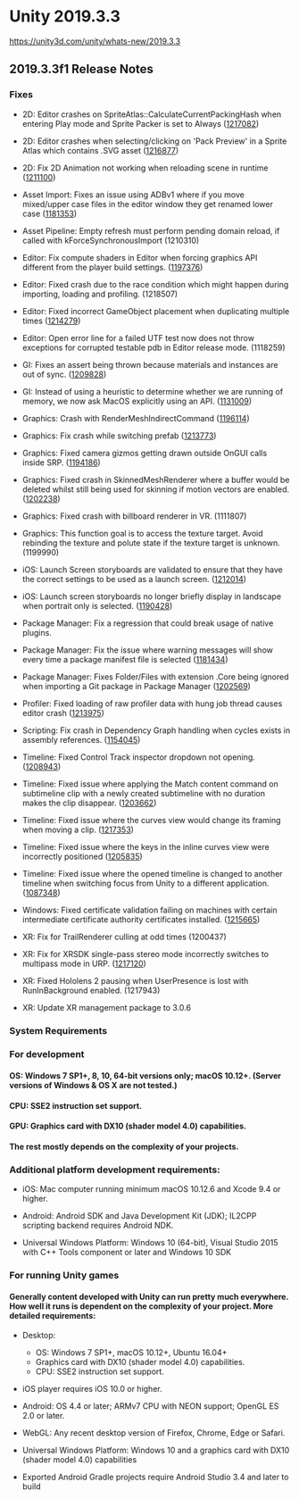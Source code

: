 # Unity 2019.3.3
https://unity3d.com/unity/whats-new/2019.3.3

## 2019.3.3f1 Release Notes


### Fixes
<ul>
<li><p>2D: Editor crashes on SpriteAtlas::CalculateCurrentPackingHash when entering Play mode and Sprite Packer is set to Always (<a href="https://issuetracker.unity3d.com/issues/editor-crashes-on-spriteatlas-calculatecurrentpackinghash-when-entering-play-mode-and-sprite-packer-is-set-to-always-enabled">1217082</a>)</p></li>
<li><p>2D: Editor crashes when selecting/clicking on 'Pack Preview' in a Sprite Atlas which contains .SVG asset (<a href="https://issuetracker.unity3d.com/issues/editor-crashes-when-selecting-slash-clicking-on-pack-preview-in-a-sprite-atlas-which-contains-svg-asset">1216877</a>)</p></li>
<li><p>2D: Fix 2D Animation not working when reloading scene in runtime (<a href="https://issuetracker.unity3d.com/issues/2d-animation-stops-animating-after-unloading-a-scene-with-a-2d-rigged-character-in-build-mode">1211100</a>)</p></li>
<li><p>Asset Import: Fixes an issue using ADBv1 where if you move mixed/upper case files in the editor window they get renamed lower case (<a href="https://issuetracker.unity3d.com/issues/moving-files-in-local-packages-causes-them-to-be-renamed-to-lowercase">1181353</a>)</p></li>
<li><p>Asset Pipeline: Empty refresh must perform pending domain reload, if called with kForceSynchronousImport (1210310)</p></li>
<li><p>Editor: Fix compute shaders in Editor when forcing graphics API different from the player build settings. (<a href="https://issuetracker.unity3d.com/issues/adbv2-accelerator-cache-server-v2-not-updating-compute-shader-resulting-in-it-being-compiled-in-another-graphics-api">1197376</a>)</p></li>
<li><p>Editor: Fixed crash due to the race condition which might happen during importing, loading and profiling. (1218507)</p></li>
<li><p>Editor: Fixed incorrect GameObject placement when duplicating multiple times (<a href="https://issuetracker.unity3d.com/issues/duplicated-prefab-instance-has-unexpected-position-in-the-hierarchy">1214279</a>)</p></li>
<li><p>Editor: Open error line for a failed UTF test now does not throw exceptions for corrupted testable pdb in Editor release mode. (1118259)</p></li>
<li><p>GI: Fixes an assert being thrown because materials and instances are out of sync. (<a href="https://issuetracker.unity3d.com/issues/lighting-there-should-be-one-material-data-entry-per-instance-error-is-thrown-on-deleting-static-game-object-after-baking">1209828</a>)</p></li>
<li><p>GI: Instead of using a heuristic to determine whether we are running of memory, we now ask MacOS explicitly using an API. (<a href="https://issuetracker.unity3d.com/issues/cpu-plm-out-of-memory-errors-after-launching-bake-on-an-upgraded-project-on-osx">1131009</a>)</p></li>
<li><p>Graphics: Crash with RenderMeshIndirectCommand (<a href="https://issuetracker.unity3d.com/issues/editor-crash-at-vfxparticlesystem-rendermeshindirectcommand-if-sub-mesh-mask-receives-a-float-value-in-the-mesh-output-node">1196114</a>)</p></li>
<li><p>Graphics: Fix crash while switching prefab (<a href="https://issuetracker.unity3d.com/issues/vfx-graph-editor-crashes-on-assigning-any-vfx-graph-to-asset-template-from-visual-effect-prefab">1213773</a>)</p></li>
<li><p>Graphics: Fixed camera gizmos getting drawn outside OnGUI calls inside SRP. (<a href="https://issuetracker.unity3d.com/issues/nullreferenceexception-when-having-camera-with-rendertexture-output-selected-and-interacting-with-scene-view-while-in-play-mode">1194186</a>)</p></li>
<li><p>Graphics: Fixed crash in SkinnedMeshRenderer where a buffer would be deleted whilst still being used for skinning if motion vectors are enabled. (<a href="https://issuetracker.unity3d.com/issues/played-scene-crashes-after-a-few-seconds-in-gfxdeviced3d11base-endbufferwrite">1202238</a>)</p></li>
<li><p>Graphics: Fixed crash with billboard renderer in VR. (1111807)</p></li>
<li><p>Graphics: This function goal is to access the texture target. Avoid rebinding the texture and polute state if the texture target is unknown. (1199990)</p></li>
<li><p>iOS: Launch Screen storyboards are validated to ensure that they have the correct settings to be used as a launch screen. (<a href="https://issuetracker.unity3d.com/issues/ios-application-crashes-on-launch-if-storyboard-is-used-as-launch-screen">1212014</a>)</p></li>
<li><p>iOS: Launch screen storyboards no longer briefly display in landscape when portrait only is selected. (<a href="https://issuetracker.unity3d.com/issues/ios-storyboard-shows-in-a-landscape-mode-for-a-second-even-though-device-orientation-in-xcode-is-set-to-portrait">1190428</a>)</p></li>
<li><p>Package Manager: Fix a regression that could break usage of native plugins.</p></li>
<li><p>Package Manager: Fix the issue where warning messages will show every time a package manifest file is selected (<a href="https://issuetracker.unity3d.com/issues/unable-to-find-a-monoscript-dot-dot-dot-warning-is-thrown-every-time-a-package-manifest-file-is-selected">1181434</a>)</p></li>
<li><p>Package Manager: Fixes Folder/Files with extension .Core being ignored when importing a Git package in Package Manager (<a href="https://issuetracker.unity3d.com/issues/folder-slash-files-with-extension-core-are-ignored-when-importing-a-package-from-git-url">1202569</a>)</p></li>
<li><p>Profiler: Fixed loading of raw profiler data with hung job thread causes editor crash (<a href="https://issuetracker.unity3d.com/issues/loading-raw-profiler-data-causes-editor-crash-on-pthread-kill-plus-10">1213975</a>)</p></li>
<li><p>Scripting: Fix crash in Dependency Graph handling when cycles exists in assembly references. (<a href="https://issuetracker.unity3d.com/issues/api-updater-throws-stackoverflowexception-when-opening-project-with-deleted-library-folder">1154045</a>)</p></li>
<li><p>Timeline: Fixed Control Track inspector dropdown not opening. (<a href="https://issuetracker.unity3d.com/issues/timeline-dropdown-icon-for-advanced-properties-doesnt-work-under-control-playable-asset-in-inspector">1208943</a>)</p></li>
<li><p>Timeline: Fixed issue where applying the Match content command on subtimeline clip with a newly created subtimeline with no duration makes the clip disappear. (<a href="https://issuetracker.unity3d.com/issues/match-content-on-subtimeline-clip-with-a-newly-created-subtimeline-with-no-duration-make-the-clip-disappear">1203662</a>)</p></li>
<li><p>Timeline: Fixed issue where the curves view would change its framing when moving a clip. (<a href="https://issuetracker.unity3d.com/issues/timeline-curves-view-zooms-vertically-when-moving-clip">1217353</a>)</p></li>
<li><p>Timeline: Fixed issue where the keys in the inline curves view were incorrectly positioned (<a href="https://issuetracker.unity3d.com/issues/timeline-in-line-curve-last-key-is-off-frame">1205835</a>)</p></li>
<li><p>Timeline: Fixed issue where the opened timeline is changed to another timeline when switching focus from Unity to a different application. (<a href="https://issuetracker.unity3d.com/issues/default-timeline-istance-is-selected-on-switching-focus-from-unity-to-a-different-application">1087348</a>)</p></li>
<li><p>Windows: Fixed certificate validation failing on machines with certain intermediate certificate authority certificates installed. (<a href="https://issuetracker.unity3d.com/issues/unitywebrequest-fails-to-verify-certificate-when-lets-encrypt-authority-x1-certificate-is-present-in-system-trust-store">1215665</a>)</p></li>
<li><p>XR: Fix for TrailRenderer culling at odd times (1200437)</p></li>
<li><p>XR: Fix for XRSDK single-pass stereo mode incorrectly switches to multipass mode in URP. (<a href="https://issuetracker.unity3d.com/issues/xr-urp-xrsdk-multiview-stereo-mode-incorrectly-switches-to-multipass-mode-in-vulkan-and-gles">1217120</a>)</p></li>
<li><p>XR: Fixed Hololens 2 pausing when UserPresence is lost with RunInBackground enabled. (1217943)</p></li>
<li><p>XR: Update XR management package to 3.0.6</p></li>
</ul>

### System Requirements

### For development

#### OS: Windows 7 SP1+, 8, 10, 64-bit versions only; macOS 10.12+. (Server versions of Windows & OS X are not tested.)

#### CPU: SSE2 instruction set support.

#### GPU: Graphics card with DX10 (shader model 4.0) capabilities.

#### The rest mostly depends on the complexity of your projects.

### Additional platform development requirements:
<ul>
<li><p>iOS: Mac computer running minimum macOS 10.12.6 and Xcode 9.4 or higher.</p></li>
<li><p>Android: Android SDK and Java Development Kit (JDK); IL2CPP scripting backend requires Android NDK.</p></li>
<li><p>Universal Windows Platform: Windows 10 (64-bit), Visual Studio 2015 with C++ Tools component or later and Windows 10 SDK</p></li>
</ul>

### For running Unity games

#### Generally content developed with Unity can run pretty much everywhere. How well it runs is dependent on the complexity of your project. More detailed requirements:
<ul>
<li><p>Desktop:</p> 
<ul>
<li>OS: Windows 7 SP1+, macOS 10.12+, Ubuntu 16.04+</li>
<li>Graphics card with DX10 (shader model 4.0) capabilities.</li>
<li>CPU: SSE2 instruction set support.</li>
</ul></li>
<li><p>iOS player requires iOS 10.0 or higher.</p></li>
<li><p>Android: OS 4.4 or later; ARMv7 CPU with NEON support; OpenGL ES 2.0 or later.</p></li>
<li><p>WebGL: Any recent desktop version of Firefox, Chrome, Edge or Safari.</p></li>
<li><p>Universal Windows Platform: Windows 10 and a graphics card with DX10 (shader model 4.0) capabilities</p></li>
<li><p>Exported Android Gradle projects require Android Studio 3.4 and later to build</p></li>
</ul>
